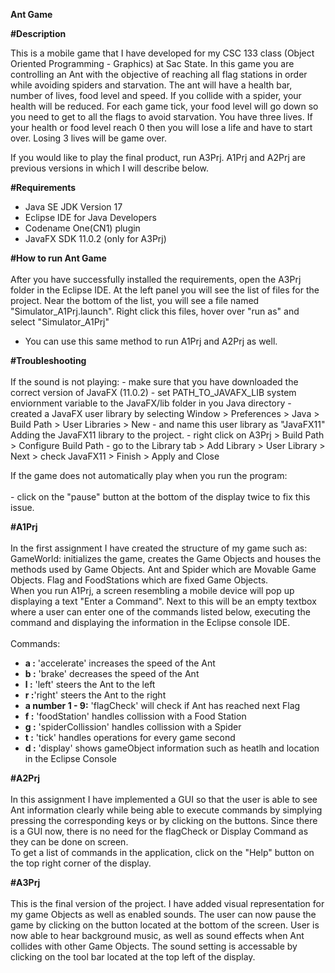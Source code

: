 **Ant Game**

**#Description**

This is a mobile game that I have developed for my CSC 133 class (Object Oriented Programming - Graphics) at Sac State.
In this game you are controlling an Ant with the objective of reaching all flag stations in order while avoiding spiders and starvation.
The ant will have a health bar, number of lives, food level and speed. If you collide with a spider, your health will be reduced.
For each game tick, your food level will go down so you need to get to all the flags to avoid starvation.
You have three lives. If your health or food level reach 0 then you will lose a life and have to start over. Losing 3 lives will be game over.

If you would like to play the final product, run A3Prj. A1Prj and A2Prj are previous versions in which I will describe below. 

**#Requirements**
- Java SE JDK Version 17
- Eclipse IDE for Java Developers
- Codename One(CN1) plugin
- JavaFX SDK 11.0.2 (only for A3Prj)

**#How to run Ant Game** <br><br>
After you have successfully installed the requirements, open the A3Prj folder in the Eclipse IDE.
At the left panel you will see the list of files for the project. 
Near the bottom of the list, you will see a file named "Simulator_A1Prj.launch".
Right click this files, hover over "run as" and select "Simulator_A1Prj"
 - You can use this same method to run A1Prj and A2Prj as well.

**#Troubleshooting** <br><br>
If the sound is not playing:
	- make sure that you have downloaded the correct version of JavaFX (11.0.2)
	- set PATH_TO_JAVAFX_LIB system enviornment variable to the JavaFX/lib folder in you Java directory
	- created a JavaFX user library by selecting Window > Preferences > Java > Build Path > User Libraries > New
		- and name this user library as "JavaFX11"
	Adding  the JavaFX11 library to the project.
		- right click on A3Prj > Build Path > Configure Build Path
		- go to the Library tab > Add Library > User Library > Next > check JavaFX11 > Finish > Apply and Close
		
If the game does not automatically play when you run the program: <br> <br>
	- click on the "pause" button at the bottom of the display twice to fix this issue.

**#A1Prj** <br> <br>
In the first assignment I have created the structure of my game such as:
	GameWorld: initializes the game, creates the Game Objects and houses the methods used by Game Objects.
	Ant and Spider which are Movable Game Objects. Flag and FoodStations which are fixed Game Objects.
<br>
When you run A1Prj, a screen resembling a mobile device will pop up displaying a text "Enter a Command". 
Next to this will be an empty textbox where a user can enter one of the commands listed below, executing the command and displaying the information in the Eclipse console IDE.
<br> <br>
Commands:<br>
- **a :** 'accelerate' increases the speed of the Ant
- **b :** 'brake' decreases the speed of the Ant
- **l :** 'left' steers the Ant to the left
- **r :**'right' steers the Ant to the right
- **a number 1 - 9:** 'flagCheck' will check if Ant has reached next Flag
- **f :** 'foodStation' handles collission with a Food Station
- **g :** 'spiderCollission' handles collission with a Spider
- **t :** 'tick' handles operations for every game second
- **d :** 'display' shows gameObject information such as heatlh and location in the Eclipse Console
	
**#A2Prj** <br> <br>
In this assignment I have implemented a GUI so that the user is able to see Ant information clearly while being able to execute commands by simplying pressing the corresponding keys or by clicking on the buttons.
Since there is a GUI now, there is no need for the flagCheck or Display Command as they can be done on screen.
<br>
To get a list of commands in the application, click on the "Help" button on the top right corner of the display.

**#A3Prj** <br> <br>
This is the final version of the project. 
I have added visual representation for my game Objects as well as enabled sounds.
The user can now pause the game by clicking on the button located at the bottom of the screen.
User is now able to hear background music, as well as sound effects when Ant collides with other Game Objects.
The sound setting is accessable by clicking on the tool bar located at the top left of the display.

